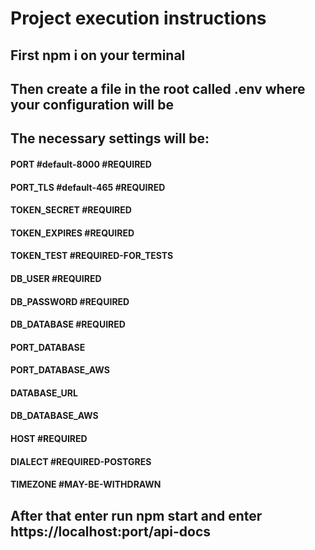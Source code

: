 #  Project execution instructions

## First npm i on your terminal

## Then create a file in the root called .env where your configuration will be

## The necessary settings will be:
#### PORT  #default-8000  #REQUIRED
#### PORT_TLS  #default-465  #REQUIRED
#### TOKEN_SECRET  #REQUIRED
#### TOKEN_EXPIRES  #REQUIRED
#### TOKEN_TEST  #REQUIRED-FOR_TESTS
#### DB_USER    #REQUIRED
#### DB_PASSWORD    #REQUIRED
#### DB_DATABASE    #REQUIRED
#### PORT_DATABASE
#### PORT_DATABASE_AWS
#### DATABASE_URL
#### DB_DATABASE_AWS
#### HOST    #REQUIRED
#### DIALECT    #REQUIRED-POSTGRES
#### TIMEZONE    #MAY-BE-WITHDRAWN

## After that enter run npm start and enter https://localhost:port/api-docs

